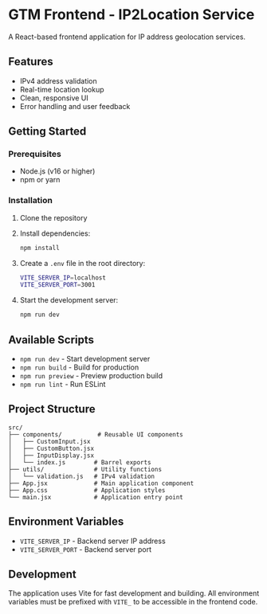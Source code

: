# GTM Frontend - IP2Location Service

A React-based frontend application for IP address geolocation services.

## Features

- IPv4 address validation
- Real-time location lookup
- Clean, responsive UI
- Error handling and user feedback

## Getting Started

### Prerequisites

- Node.js (v16 or higher)
- npm or yarn

### Installation

1. Clone the repository
2. Install dependencies:
   ```bash
   npm install
   ```

3. Create a `.env` file in the root directory:
   ```bash
   VITE_SERVER_IP=localhost
   VITE_SERVER_PORT=3001
   ```

4. Start the development server:
   ```bash
   npm run dev
   ```

## Available Scripts

- `npm run dev` - Start development server
- `npm run build` - Build for production
- `npm run preview` - Preview production build
- `npm run lint` - Run ESLint

## Project Structure

```
src/
├── components/          # Reusable UI components
│   ├── CustomInput.jsx
│   ├── CustomButton.jsx
│   ├── InputDisplay.jsx
│   └── index.js        # Barrel exports
├── utils/              # Utility functions
│   └── validation.js   # IPv4 validation
├── App.jsx             # Main application component
├── App.css             # Application styles
└── main.jsx            # Application entry point
```

## Environment Variables

- `VITE_SERVER_IP` - Backend server IP address
- `VITE_SERVER_PORT` - Backend server port

## Development

The application uses Vite for fast development and building. All environment variables must be prefixed with `VITE_` to be accessible in the frontend code.
